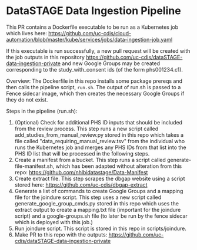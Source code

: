 # DataSTAGE Data Ingestion Pipeline

This PR contains a Dockerfile executable to be run as a Kubernetes job which lives here: 
https://github.com/uc-cdis/cloud-automation/blob/master/kube/services/jobs/data-ingestion-job.yaml

If this executable is run successfully, a new pull request will be created with the job outputs in this repository https://github.com/uc-cdis/dataSTAGE-data-ingestion-private and new Google Groups may be created corresponding to the study_with_consent ids (of the form phs001234.c1).

Overview: 
The Dockerfile in this repo installs some package prereqs and then calls the pipeline script, `run.sh`. The output of run.sh is passed to a Fence sidecar image, which then creates the necessary Google Groups if they do not exist.

Steps in the pipeline (run.sh):
1. (Optional) Check for additional PHS ID inputs that should be included from the review process. This step runs a new script called add_studies_from_manual_review.py stored in this repo which takes a file called "data_requiring_manual_review.tsv" from the individual who runs the Kubernetes job and merges any PHS IDs from that list into the PHS ID list that will be processed in the following steps.
2. Create a manifest from a bucket. This step runs a script called generate-file-manifest.sh, which has been adapted without alteration from this repo: https://github.com/nhlbidatastage/Data-Manifest
3. Create extract file. This step scrapes the dbgap website using a script stored here: https://github.com/uc-cdis/dbgap-extract
4. Generate a list of commands to create Google Groups and a mapping file for the joindure script. This step uses a new script called generate_google_group_cmds.py stored in this repo which uses the extract output to create a mapping.txt file (important for the joindure script) and a google-groups.sh file (to later be run by the fence sidecar which is deployed with this job.)
5. Run joindure script. This script is stored in this repo in scripts/joindure.
6. Make PR to this repo with the outputs: https://github.com/uc-cdis/dataSTAGE-data-ingestion-private